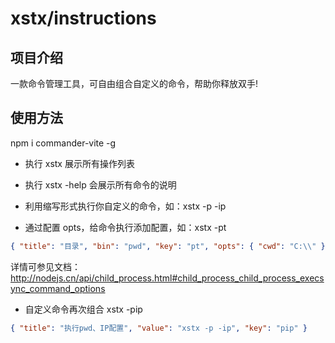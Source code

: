 # xstx/instructions

## 项目介绍

一款命令管理工具，可自由组合自定义的命令，帮助你释放双手!

## 使用方法

npm i commander-vite -g

- 执行 xstx 展示所有操作列表

- 执行 xstx -help 会展示所有命令的说明

- 利用缩写形式执行你自定义的命令，如：xstx -p -ip

- 通过配置 opts，给命令执行添加配置，如：xstx -pt 

```json
{ "title": "目录", "bin": "pwd", "key": "pt", "opts": { "cwd": "C:\\" } }
```

详情可参见文档：http://nodejs.cn/api/child_process.html#child_process_child_process_execsync_command_options

- 自定义命令再次组合 xstx -pip

```json
{ "title": "执行pwd、IP配置", "value": "xstx -p -ip", "key": "pip" }
```
